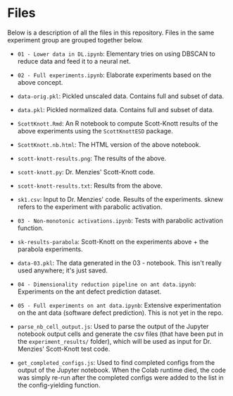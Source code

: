 # Files

Below is a description of all the files in this repository. Files in the same experiment group are grouped together below.  

* `01 - Lower data in DL.ipynb`: Elementary tries on using DBSCAN to reduce data and feed it to a neural net.
* `02 - Full experiments.ipynb`: Elaborate experiments based on the above concept.
* `data-orig.pkl`: Pickled unscaled data. Contains full and subset of data.
* `data.pkl`: Pickled normalized data. Contains full and subset of data.
* `ScottKnott.Rmd`: An R notebook to compute Scott-Knott results of the above experiments using the `ScottKnottESD` package.
* `ScottKnott.nb.html`: The HTML version of the above notebook.
* `scott-knott-results.png`: The results of the above.
* `scott-knott.py`: Dr. Menzies' Scott-Knott code.
* `scott-knott-results.txt`: Results from the above.
* `sk1.csv`: Input to Dr. Menzies' code. Results of the experiments. sknew refers to the experiment with parabolic activation.
  
* `03 - Non-monotonic activations.ipynb`: Tests with parabolic activation function.
* `sk-results-parabola`: Scott-Knott on the experiments above + the parabola experiments.
* `data-03.pkl`: The data generated in the 03 - notebook. This isn't really used anywhere; it's just saved.
  
* `04 - Dimensionality reduction pipeline on ant data.ipynb`: Experiments on the ant defect prediction dataset.
* `05 - Full experiments on ant data.ipynb`: Extensive experimentation on the ant data (software defect prediction). This is not yet in the repo.
* `parse_nb_cell_output.js`: Used to parse the output of the Jupyter notebook output cells and generate the csv files (that have been put in the `experiment_results/` folder), which will be used as input for Dr. Menzies' Scott-Knott test code.
* `get_completed_configs.js`: Used to find completed configs from the output of the Jupyter notebook. When the Colab runtime died, the code was simply re-run after the completed configs were added to the list in the config-yielding function.
